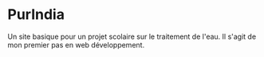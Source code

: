 # PurIndia
Un site basique pour un projet scolaire sur le traitement de l'eau. Il s'agit de mon premier pas en web développement. 
